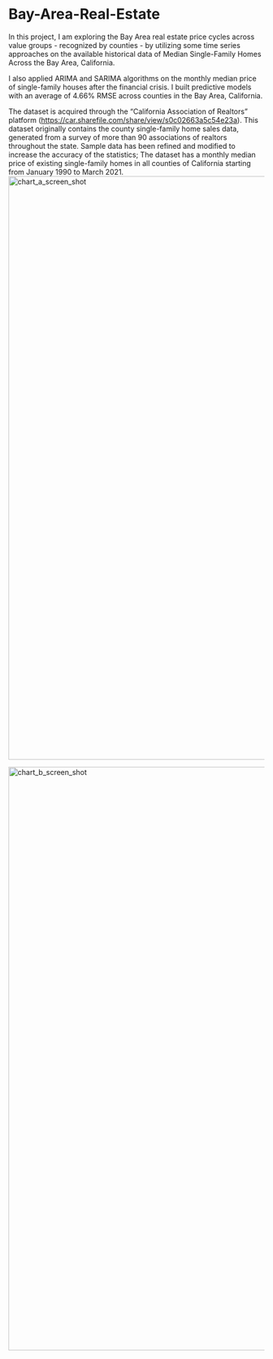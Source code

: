 # Bay-Area-Real-Estate


In this project, I am exploring the Bay Area real estate price cycles across value groups - recognized by counties - by utilizing some time series approaches on the available historical data of Median Single-Family Homes Across the Bay Area, California.

I also applied ARIMA and SARIMA algorithms on the monthly median price of single-family houses after the financial crisis. I built predictive models with an average of 4.66% RMSE across counties in the Bay Area, California. 

The dataset is acquired through the “California Association of Realtors” platform (https://car.sharefile.com/share/view/s0c02663a5c54e23a). This dataset originally contains the county single-family home sales data, generated from a survey of more than 90 associations of realtors throughout the state. Sample data has been refined and modified to increase the accuracy of the statistics; The dataset has a monthly median price of existing single-family homes in all counties of California starting from January 1990 to March 2021. 
<img width="1148" alt="chart_a_screen_shot" src="https://user-images.githubusercontent.com/14266201/120089084-ddea6a00-c0ab-11eb-8165-4963b0789804.png">


<img width="1148" alt="chart_b_screen_shot" src="https://user-images.githubusercontent.com/14266201/120089249-57368c80-c0ad-11eb-8704-f1f5afb6ad58.png">
